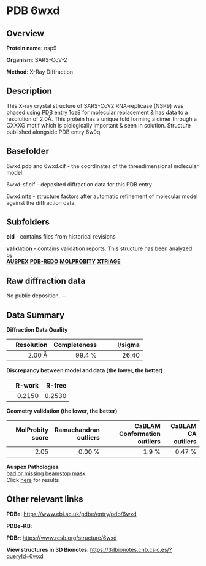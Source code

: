 # PDB 6wxd

## Overview

**Protein name**: nsp9

**Organism**: SARS-CoV-2

**Method**: X-Ray Diffraction

## Description

This X-ray crystal structure of SARS-CoV2 RNA-replicase (NSP9) was phased using PDB entry 1qz8 for molecular replacement & has data to a resolution of 2.0Å. This protein has a unique fold forming a dimer through a GXXXG motif which is biologically important & seen in solution. Structure published alongside PDB entry 6w9q.

## Basefolder

6wxd.pdb and 6wxd.cif - the coordinates of the threedimensional molecular model

6wxd-sf.cif - deposited diffraction data for this PDB entry

6wxd.mtz - structure factors after automatic refinement of molecular model against the diffraction data.

## Subfolders



**old** - contains files from historical revisions

**validation** - contains validation reports. This structure has been analyzed by <br>[**AUSPEX**](https://github.com/thorn-lab/coronavirus_structural_task_force/tree/master/pdb/nsp9/SARS-CoV-2/6wxd/validation/auspex) [**PDB-REDO**](https://github.com/thorn-lab/coronavirus_structural_task_force/tree/master/pdb/nsp9/SARS-CoV-2/6wxd/validation/pdb-redo) [**MOLPROBITY**](https://github.com/thorn-lab/coronavirus_structural_task_force/tree/master/pdb/nsp9/SARS-CoV-2/6wxd/validation/molprobity) [**XTRIAGE**](https://github.com/thorn-lab/coronavirus_structural_task_force/blob/master/pdb/nsp9/SARS-CoV-2/6wxd/validation/Xtriage_output.log)   



## Raw diffraction data

No public deposition. --<br> 

## Data Summary
**Diffraction Data Quality**

|   | Resolution | Completeness| I/sigma |
|---|-------------:|----------------:|--------------:|
|   |2.00 Å|99.4  %|<img width=50/>26.40|

**Discrepancy between model and data (the lower, the better)**

|   | **R-work**| **R-free**   
|---|-------------:|----------------:|           
||  0.2150|  0.2530|

**Geometry validation (the lower, the better)**

|   |**MolProbity<br>score**| **Ramachandran<br>outliers** | **CaBLAM<br>Conformation outliers** | **CaBLAM<br>CA outliers** |
|---|-------------:|----------------:|----------------:|----------------:|
||  2.05|  0.00 %|1.9 %|0.47 %|

**Auspex Pathologies**<br> [bad or missing beamstop mask](https://www.auspex.de/pathol/#2)<br>Click [here](https://github.com/thorn-lab/coronavirus_structural_task_force/blob/master/pdb/nsp9/SARS-CoV-2/6wxd/validation/auspex/6wxd_auspex_comments.txt)  for results

 



## Other relevant links 
**PDBe**:  https://www.ebi.ac.uk/pdbe/entry/pdb/6wxd

**PDBe-KB**:  
 
**PDBr**: https://www.rcsb.org/structure/6wxd 

**View structures in 3D Bionotes**: https://3dbionotes.cnb.csic.es/?queryId=6wxd

